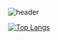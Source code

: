 ![header](https://capsule-render.vercel.app/api?type=waving&color=auto&height=300&section=header&text=JinYoung%20Park&fontSize=90&animation=fadeIn&fontAlignY=55)


[![Top Langs](https://github-readme-stats.vercel.app/api/top-langs/?username=jinovative&layout=compact)](https://github.com/jinovative/jinovative)
  
